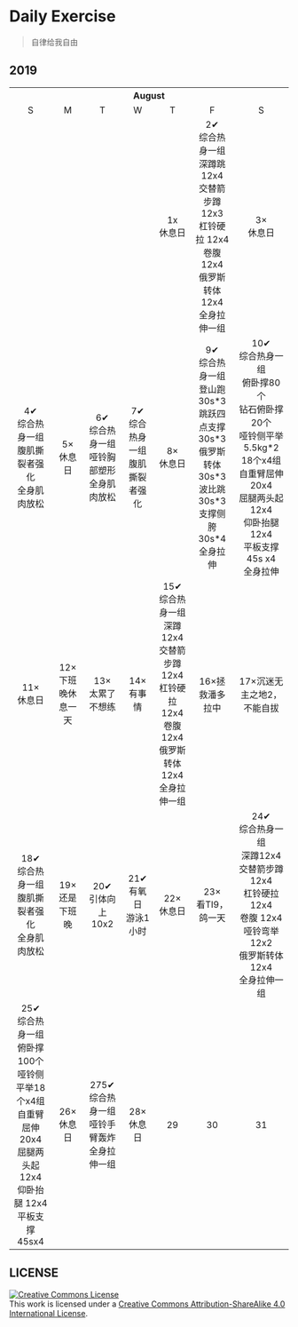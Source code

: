 # Daily Exercise
> 自律给我自由

## 2019

<table>
    <tr>
        <th colspan="7">August</th>
    </tr>
    <tr align="center">
        <td>S</td>
        <td>M</td>
        <td>T</td>
        <td>W</td>
        <td>T</td>
        <td>F</td>
        <td>S</td>
   </tr>
  <tr align="center">
      <td></td>
      <td></td>
      <td></td>
      <td></td>
      <td>1x<br>休息日</td>
      <td>2✔<br>综合热身一组<br>深蹲跳12x4<br>交替箭步蹲12x3<br>杠铃硬拉 12x4<br>卷腹 12x4<br>俄罗斯转体12x4<br>全身拉伸一组</td>
      <td>3×<br>休息日</td>
   </tr>
  <tr align="center">
      <td>4✔<br>综合热身一组<br>腹肌撕裂者强化<br>全身肌肉放松</td>
      <td>5×<br>休息日</td>
      <td>6✔<br>综合热身一组<br>哑铃胸部塑形<br>全身肌肉放松</td>
      <td>7✔<br>综合热身一组<br>腹肌撕裂者强化</td>
      <td>8×<br>休息日</td>
      <td>9✔<br>综合热身一组<br>登山跑30s*3<br>跳跃四点支撑30s*3<br>俄罗斯转体30s*3<br>
          波比跳30s*3<br>支撑侧胯30s*4<br>全身拉伸</td>
      <td>10✔<br>综合热身一组<br>俯卧撑80个<br>钻石俯卧撑20个<br>
          哑铃侧平举5.5kg*2 18个x4组<br>自重臂屈伸 20x4<br>屈腿两头起 12x4<br>
          仰卧抬腿 12x4<br>平板支撑45s x4<br>全身拉伸</td>
  </tr>
  <tr align="center">
      <td>11×<br>休息日</td>
      <td>12×<br>下班晚休息一天</td>
      <td>13×<br>太累了不想练</td>
      <td>14×<br>有事情</td>
      <td>15✔<br>综合热身一组<br>深蹲12x4<br>交替箭步蹲12x4<br>杠铃硬拉 12x4<br>卷腹 12x4<br>俄罗斯转体12x4<br>全身拉伸一组</td>
      <td>16×拯救潘多拉中</td>
      <td>17×沉迷无主之地2，不能自拔</td>
  </tr>
  <tr align="center">
      <td>18✔<br>综合热身一组<br>腹肌撕裂者强化<br>全身肌肉放松</td>
      <td>19×<br>还是下班晚</td>
      <td>20✔<br>引体向上10x2</td>
      <td>21✔<br>有氧日<br>游泳1小时</td>
      <td>22×<br>休息日</td>
      <td>23×<br>看TI9，鸽一天</td>
      <td>24✔<br>综合热身一组<br>深蹲12x4<br>交替箭步蹲12x4<br>杠铃硬拉 12x4<br>卷腹 12x4<br>哑铃弯举12x2<br>俄罗斯转体12x4<br>全身拉伸一组</td>
  </tr>
  <tr align="center">
      <td>25✔<br>综合热身一组<br>俯卧撑100个<br>哑铃侧平举18个x4组<br>自重臂屈伸20x4<br>屈腿两头起12x4<br>仰卧抬腿 12x4<br>平板支撑45sx4<br></td>
      <td>26×<br>休息日</td>
      <td>275✔<br>综合热身一组<br>哑铃手臂轰炸<br>全身拉伸一组</td>
      <td>28×<br>休息日</td>
      <td>29</td>
      <td>30</td>
      <td>31</td>
  </tr>
</table>

## LICENSE
<a rel="license" href="https://github.com/yanglbme/daily-exercise/blob/master/LICENSE"><img alt="Creative Commons License" style="border-width:0" src="./images/cc-by-sa-88x31.png" /></a><br />This work is licensed under a <a rel="license" href="http://creativecommons.org/licenses/by-sa/4.0/">Creative Commons Attribution-ShareAlike 4.0 International License</a>.
